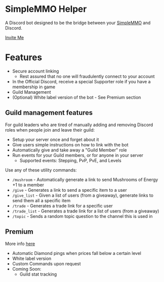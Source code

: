 # SimpleMMO Helper
A Discord bot designed to be the bridge between your [SimpleMMO](https://web.simple-mmo.com) and Discord.

[Invite Me](https://discord.com/api/oauth2/authorize?client_id=787258388752236565&permissions=8&scope=bot)

# Features
- Secure account linking
  - Rest assured that no one will fraudulently connect to your account
- In the Official Discord, receive a special Supporter role if you have a membership in game
- Guild Management
- (Optional) White label version of the bot - See Premium section
  
## Guild management features
For guild leaders who are tired of manually adding and removing Discord roles when people join and leave their guild:
- Setup your server once and forget about it
- Give users simple instructions on how to link with the bot
- Automatically give and take away a "Guild Member" role
- Run events for your Guild members, or for anyone in your server
  - Supported events: Stepping, PvP, PvE, and Levels

Use any of these utility commands:
- `/mushroom` - Automatically generate a link to send Mushrooms of Energy +1 to a member
- `/give` - Generates a link to send a specific item to a user
- `/give_list` - Given a list of users (from a giveaway), generate links to send them all a specific item
- `/trade` - Generates a trade link for a specific user
- `/trade_list` - Generates a trade link for a list of users (from a giveaway)
- `/topic` - Sends a random topic question to the channel this is used in

## Premium
More info [here](https://www.patreon.com/SMMOdyl)
- Automatic Diamond pings when prices fall below a certain level
- White label version
- Custom Commands upon request
- Coming Soon:
  - Guild stat tracking
